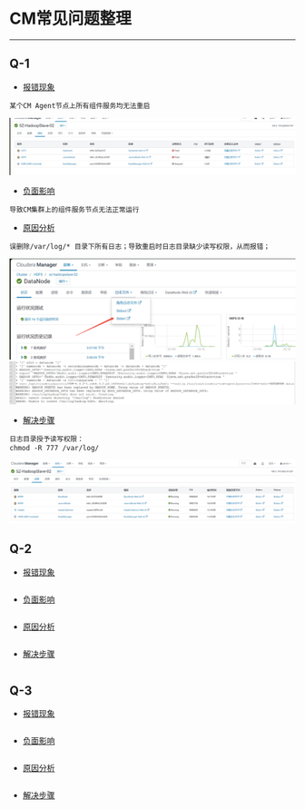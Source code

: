 
# CM常见问题整理

---

## Q-1
- [报错现象]() </br>
```.text
某个CM Agent节点上所有组件服务均无法重启
```
![img](imgs/c1cba443befbc7bc4383f3d3b8da6730.png) </br>
- [负面影响]() </br>
```.text
导致CM集群上的组件服务节点无法正常运行
```
- [原因分析]() </br>
```.text
误删除/var/log/* 目录下所有日志；导致重启时日志目录缺少读写权限，从而报错；
```
![img](imgs/284573546959064.png) </br>
![img](imgs/495746579078069.png) </br>
- [解决步骤]() </br>
```.text
日志目录授予读写权限：
chmod -R 777 /var/log/
```
![img](imgs/wechat_2025-09-02_152209_688.png) </br>



## Q-2
- [报错现象]() </br>
```.text

```
- [负面影响]() </br>
```.text

```

- [原因分析]() </br>
```.text

```

- [解决步骤]() </br>
```.text

```


## Q-3
- [报错现象]() </br>
```.text

```
- [负面影响]() </br>
```.text

```

- [原因分析]() </br>
```.text

```

- [解决步骤]() </br>
```.text

```




